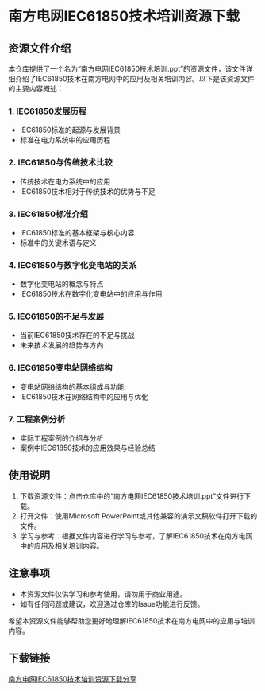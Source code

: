 # 南方电网IEC61850技术培训资源下载

## 资源文件介绍

本仓库提供了一个名为“南方电网IEC61850技术培训.ppt”的资源文件，该文件详细介绍了IEC61850技术在南方电网中的应用及相关培训内容。以下是该资源文件的主要内容概述：

### 1. IEC61850发展历程
- IEC61850标准的起源与发展背景
- 标准在电力系统中的应用历程

### 2. IEC61850与传统技术比较
- 传统技术在电力系统中的应用
- IEC61850技术相对于传统技术的优势与不足

### 3. IEC61850标准介绍
- IEC61850标准的基本框架与核心内容
- 标准中的关键术语与定义

### 4. IEC61850与数字化变电站的关系
- 数字化变电站的概念与特点
- IEC61850技术在数字化变电站中的应用与作用

### 5. IEC61850的不足与发展
- 当前IEC61850技术存在的不足与挑战
- 未来技术发展的趋势与方向

### 6. IEC61850变电站网络结构
- 变电站网络结构的基本组成与功能
- IEC61850技术在网络结构中的应用与优化

### 7. 工程案例分析
- 实际工程案例的介绍与分析
- 案例中IEC61850技术的应用效果与经验总结

## 使用说明

1. 下载资源文件：点击仓库中的“南方电网IEC61850技术培训.ppt”文件进行下载。
2. 打开文件：使用Microsoft PowerPoint或其他兼容的演示文稿软件打开下载的文件。
3. 学习与参考：根据文件内容进行学习与参考，了解IEC61850技术在南方电网中的应用及相关培训内容。

## 注意事项

- 本资源文件仅供学习和参考使用，请勿用于商业用途。
- 如有任何问题或建议，欢迎通过仓库的Issue功能进行反馈。

希望本资源文件能够帮助您更好地理解IEC61850技术在南方电网中的应用与培训内容。

## 下载链接

[南方电网IEC61850技术培训资源下载分享](https://pan.quark.cn/s/f896b98859b6)